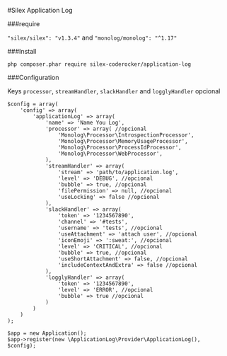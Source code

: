 #Silex Application Log

###require

`"silex/silex": "v1.3.4"` and `"monolog/monolog": "^1.17"`

###Install

    php composer.phar require silex-coderocker/application-log

###Configuration

Keys `processor`, `streamHandler`, `slackHandler` and `logglyHandler` opcional

    $config = array(
        'config' => array(
            'applicationLog' => array(
                'name' => 'Name You Log',
                'processor' => array( //opcional
                    'Monolog\Processor\IntrospectionProcessor',
                    'Monolog\Processor\MemoryUsageProcessor',
                    'Monolog\Processor\ProcessIdProcessor',
                    'Monolog\Processor\WebProcessor',
                ),
                'streamHandler' => array(
                    'stream' => 'path/to/application.log',
                    'level' => 'DEBUG', //opcional
                    'bubble' => true, //opcional
                    'filePermission' => null, //opcional
                    'useLocking' => false //opcional
                ),
                'slackHandler' => array(
                    'token' => '1234567890',
                    'channel' => '#tests',
                    'username' => 'tests', //opcional
                    'useAttachment' => 'attach user', //opcional
                    'iconEmoji' => ':sweat:', //opcional
                    'level' => 'CRITICAL', //opcional
                    'bubble' => true, //opcional
                    'useShortAttachment' => false, //opcional
                    'includeContextAndExtra' => false //opcional
                ),
                'logglyHandler' => array(
                    'token' => '1234567890',
                    'level' => 'ERROR', //opcional
                    'bubble' => true //opcional
                )
            )
        )
    );

    $app = new Application();
    $app->register(new \ApplicationLog\Provider\ApplicationLog(), $config);
